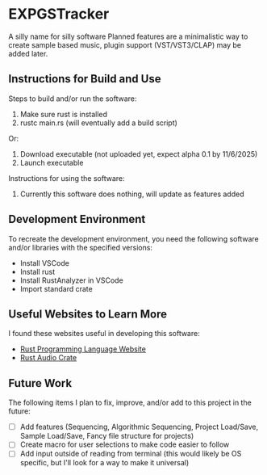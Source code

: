 # EXPGSTracker

A silly name for silly software
Planned features are a minimalistic way to create sample based music, plugin support (VST/VST3/CLAP) may be added later.

## Instructions for Build and Use

Steps to build and/or run the software:

1. Make sure rust is installed
2. rustc main.rs
(will eventually add a build script)

Or:

1. Download executable (not uploaded yet, expect alpha 0.1 by 11/6/2025)
2. Launch executable

Instructions for using the software:

1. Currently this software does nothing, will update as features added

## Development Environment 

To recreate the development environment, you need the following software and/or libraries with the specified versions:

* Install VSCode
* Install rust
* Install RustAnalyzer in VSCode
* Import standard crate

## Useful Websites to Learn More

I found these websites useful in developing this software:

* [Rust Programming Language Website](rust-lang.org)
* [Rust Audio Crate](https://docs.rs/audio/latest/audio/)

## Future Work

The following items I plan to fix, improve, and/or add to this project in the future:

* [ ] Add features (Sequencing, Algorithmic Sequencing, Project Load/Save, Sample Load/Save, Fancy file structure for projects)
* [ ] Create macro for user selections to make code easier to follow
* [ ] Add input outside of reading from terminal (this would likely be OS specific, but I'll look for a way to make it universal)
